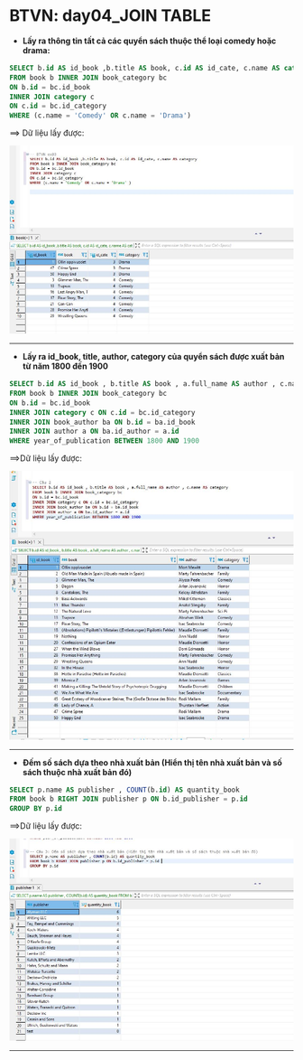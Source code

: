 # BTVN: day04_JOIN TABLE

* **Lấy ra thông tin tất cả các quyển sách thuộc thể loại comedy hoặc drama:**
```sql
SELECT b.id AS id_book ,b.title AS book, c.id AS id_cate, c.name AS category
FROM book b INNER JOIN book_category bc 
ON b.id = bc.id_book 
INNER JOIN category c 
ON c.id = bc.id_category 
WHERE (c.name = 'Comedy' OR c.name = 'Drama')
```
==>  Dữ liệu lấy được:

![cau01](/day04/cau1.JPG)
- - -
* **Lấy ra id_book, title, author, category của quyển sách được xuất bản từ năm 1800 đến 1900**
```sql
SELECT b.id AS id_book , b.title AS book , a.full_name AS author , c.name AS category   
FROM book b INNER JOIN book_category bc 
ON b.id = bc.id_book 
INNER JOIN category c ON c.id = bc.id_category 
INNER JOIN book_author ba ON b.id = ba.id_book 
INNER JOIN author a ON ba.id_author = a.id 
WHERE year_of_publication BETWEEN 1800 AND 1900
```

==>Dữ liệu lấy được:

![cau02](/day04/cau2.JPG)
- - -

* **Đếm số sách dựa theo nhà xuất bản (Hiển thị tên nhà xuất bản và số sách thuộc nhà xuất bản đó)**
```sql
SELECT p.name AS publisher , COUNT(b.id) AS quantity_book 
FROM book b RIGHT JOIN publisher p ON b.id_publisher = p.id 
GROUP BY p.id 
```

==>Dữ liệu lấy được:

![cau03](/day04/cau3.JPG)
- - -